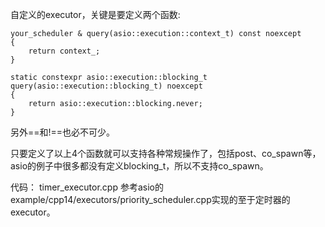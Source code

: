 自定义的executor，关键是要定义两个函数:

```
your_scheduler & query(asio::execution::context_t) const noexcept
{
    return context_;
}

static constexpr asio::execution::blocking_t query(asio::execution::blocking_t) noexcept
{
    return asio::execution::blocking.never;
}
```

另外==和!==也必不可少。

只要定义了以上4个函数就可以支持各种常规操作了，包括post、co_spawn等，asio的例子中很多都没有定义blocking_t，所以不支持co_spawn。

代码：
timer_executor.cpp 参考asio的example/cpp14/executors/priority_scheduler.cpp实现的至于定时器的executor。

